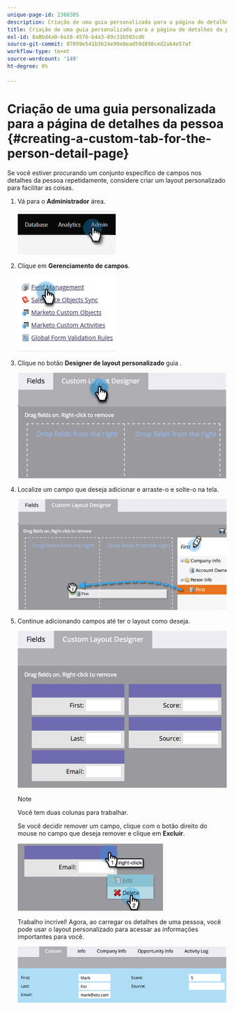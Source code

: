 ```yaml
---
unique-page-id: 2360305
description: Criação de uma guia personalizada para a página de detalhes da pessoa - Documentos do Marketo - Documentação do produto
title: Criação de uma guia personalizada para a página de detalhes da pessoa
exl-id: 8a8bd4a0-6a18-4576-b4a3-89c31b502cd6
source-git-commit: 07899e541b3624e99e0ead59d898ced2ab4e57af
workflow-type: tm+mt
source-wordcount: '149'
ht-degree: 0%

---
```


# Criação de uma guia personalizada para a página de detalhes da pessoa {#creating-a-custom-tab-for-the-person-detail-page}

Se você estiver procurando um conjunto específico de campos nos detalhes da pessoa repetidamente, considere criar um layout personalizado para facilitar as coisas.

1. Vá para o **Administrador** área.

   ![](assets/creating-a-custom-tab-for-the-person-detail-page-1.png)

1. Clique em **Gerenciamento de campos**.

   ![](assets/creating-a-custom-tab-for-the-person-detail-page-2.png)

1. Clique no botão **Designer de layout personalizado** guia .

   ![](assets/creating-a-custom-tab-for-the-person-detail-page-3.png)

1. Localize um campo que deseja adicionar e arraste-o e solte-o na tela.

   ![](assets/creating-a-custom-tab-for-the-person-detail-page-4.png)

1. Continue adicionando campos até ter o layout como deseja.

   ![](assets/creating-a-custom-tab-for-the-person-detail-page-5.png)

   >[!NOTE]
   >
   >Você tem duas colunas para trabalhar.

   Se você decidir remover um campo, clique com o botão direito do mouse no campo que deseja remover e clique em **Excluir**.

   ![](assets/creating-a-custom-tab-for-the-person-detail-page-6.png)

   Trabalho incrível! Agora, ao carregar os detalhes de uma pessoa, você pode usar o layout personalizado para acessar as informações importantes para você.

   ![](assets/creating-a-custom-tab-for-the-person-detail-page-7.png)
